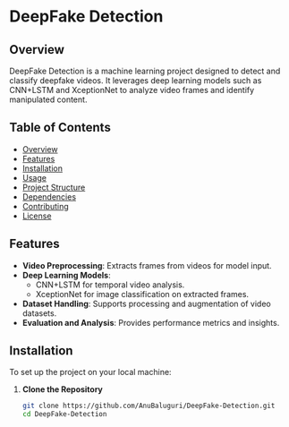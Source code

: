 # DeepFake Detection

## Overview

DeepFake Detection is a machine learning project designed to detect and classify deepfake videos. It leverages deep learning models such as CNN+LSTM and XceptionNet to analyze video frames and identify manipulated content.

## Table of Contents

- [Overview](#overview)
- [Features](#features)
- [Installation](#installation)
- [Usage](#usage)
- [Project Structure](#project-structure)
- [Dependencies](#dependencies)
- [Contributing](#contributing)
- [License](#license)

## Features

- **Video Preprocessing**: Extracts frames from videos for model input.
- **Deep Learning Models**:
  - CNN+LSTM for temporal video analysis.
  - XceptionNet for image classification on extracted frames.
- **Dataset Handling**: Supports processing and augmentation of video datasets.
- **Evaluation and Analysis**: Provides performance metrics and insights.

## Installation

To set up the project on your local machine:

1. **Clone the Repository**
   ```bash
   git clone https://github.com/AnuBaluguri/DeepFake-Detection.git
   cd DeepFake-Detection
